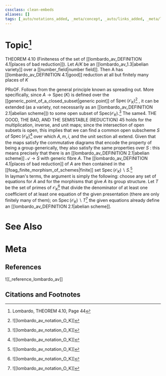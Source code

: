 ```yaml
---
cssclass: clean-embeds
aliases: []
tags: [_auto/notations_added, _meta/concept, _auto/links_added, _meta/literature_note, _reference/lombardo_av, _meta/TODO/change_title, _meta/proof]
---
```

# Topic[^1]
THEOREM 4.10 (Finiteness of the set of [[lombardo_av_DEFINITION 4.1|places of bad reduction]]). Let $A / K$ be an [[lombardo_av_1.3|abelian variety]] over a [[number_field|number field]]. Then A has [[lombardo_av_DEFINITION 4.1|good]] reduction at all but finitely many places of $K$

PRoOF. Follows from the general principle known as spreading out. More specifically, since $A \rightarrow \operatorname{Spec}(K)$ is defined over the [[generic_point_of_a_closed_subset|generic point]] of $\operatorname{Spec}\left(\mathcal{O}_{K}\right)$[^2]              , it can be extended (as a variety, not necessarily as an [[lombardo_av_DEFINITION 2.1|abelian scheme]]) to some open subset of $\mathrm{Spec}\left(\mathcal{O}_{K}\right) .$[^2]               The same4. THE GOOD, THE BAD, AND THE SEMISTABLE (REDUCTION)
45
holds for the multiplication, inverse, and unit maps; since the intersection of open subsets is open, this implies that we can find a common open subscheme $S$ of $\operatorname{Spec}\left(\mathcal{O}_{K}\right)$[^2]               over which $A, m, i$, and the unit section all extend. Given that the maps satisfy the commutative diagrams that encode the property of being a group generically, they also satisfy the same properties over $S$ : this means precisely that there is an [[lombardo_av_DEFINITION 2.1|abelian scheme]] $\mathcal{A} \rightarrow S$ with generic fibre $A$. The [[lombardo_av_DEFINITION 4.1|places of bad reduction]] of $A$ are then contained in the [[foag_finite_morphism_of_schemes|finite]] set $\operatorname{Spec}\left(\mathcal{O}_{K}\right) \backslash S .$[^2]              
In layman's terms, the argument is simply the following: choose any set of equations for $A$ and for the morphisms that give $A$ its group structure. Let $T$ be the set of primes of $\mathcal{O}_{K}$[^2]               that divide the denominator of at least one coefficient of at least one equation of the given presentation (there are only finitely many of them); on $\operatorname{Spec}\left(\mathcal{O}_{K}\right) \backslash T$[^2]               the given equations already define an [[lombardo_av_DEFINITION 2.1|abelian scheme]].


# See Also

# Meta
## References
![[_reference_lombardo_av]]

## Citations and Footnotes
[^1]: Lombardo, THEOREM 4.10, Page 44
[^2]: ![[lombardo_av_notation_O_K]]